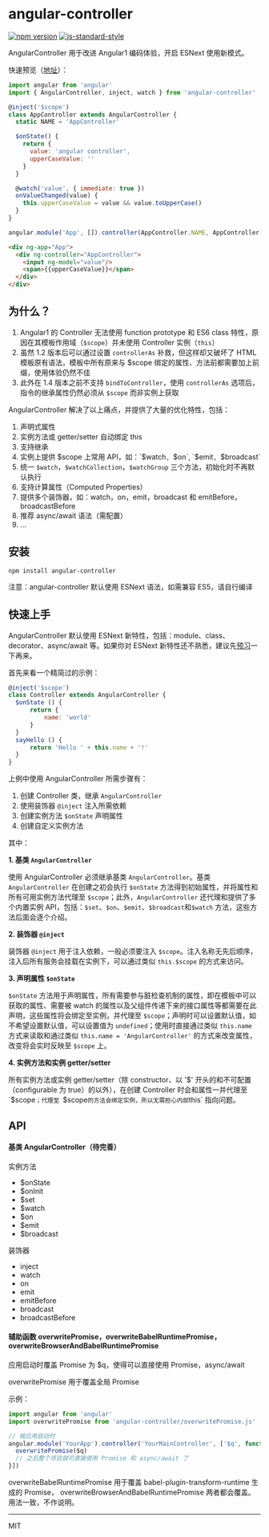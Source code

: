 # angular-controller

[![npm version](https://badge.fury.io/js/angular-controller.svg)](https://badge.fury.io/js/angular-controller)
[![js-standard-style](https://img.shields.io/badge/code%20style-standard-brightgreen.svg)](http://standardjs.com)

AngularController 用于改进 Angular1 编码体验，开启 ESNext 使用新模式。

快速预览（[地址](https://stackblitz.com/edit/angular-controller)）：

```javascript
import angular from 'angular'
import { AngularController, inject, watch } from 'angular-controller'

@inject('$scope')
class AppController extends AngularController {
  static NAME = 'AppController'

  $onState() {
    return {
      value: 'angular controller',
      upperCaseValue: ''
    }
  }

  @watch('value', { immediate: true })
  onValueChanged(value) {
    this.upperCaseValue = value && value.toUpperCase()
  }
}

angular.module('App', []).controller(AppController.NAME, AppController)
```

```html
<div ng-app="App">
  <div ng-controller="AppController">
    <input ng-model="value"/>
    <span>{{upperCaseValue}}</span>
  </div>
</div>
```

## 为什么？

1. Angular1 的 Controller 无法使用 function prototype 和 ES6 class 特性，原因在其模板作用域（`$scope`）并未使用 Controller 实例（`this`）
2. 虽然 1.2 版本后可以通过设置 `controllerAs` 补救，但这样却又破坏了 HTML 模板原有语法，模板中所有原来与 $scope 绑定的属性、方法前都需要加上前缀，使用体验仍然不佳
3. 此外在 1.4 版本之前不支持 `bindToController`，使用 `controllerAs` 选项后，指令的继承属性仍然必须从 `$scope` 而非实例上获取

AngularController 解决了以上痛点，并提供了大量的优化特性，包括：

1. 声明式属性
2. 实例方法或 getter/setter 自动绑定 this
3. 支持继承
4. 实例上提供 $scope 上常用 API，如：`$watch`, `$on`, `$emit`, `$broadcast`
5. 统一 `$watch`，`$watchCollection`，`$watchGroup` 三个方法，初始化时不再默认执行
6. 支持计算属性（Computed Properties）
7. 提供多个装饰器，如：watch，on，emit，broadcast 和 emitBefore，broadcastBefore
8. 推荐 async/await 语法（需配置）
9. ...

## 安装

```shell
npm install angular-controller
```

注意：angular-controller 默认使用 ESNext 语法，如需兼容 ES5，请自行编译

## 快速上手

AngularController 默认使用 ESNext 新特性，包括：module、class、decorator、async/await 等。如果你对 ESNext 新特性还不熟悉，建议先[预习](http://es6.ruanyifeng.com/)一下再来。

首先来看一个精简过的示例：

```javascript
@inject('$scope')
class Controller extends AngularController {
  $onState () {
      return {
          name: 'world'
      }
  }
  sayHello () {
      return 'Hello ' + this.name + '!'
  }
}
```

上例中使用 AngularController 所需步骤有：

1. 创建 Controller 类，继承 `AngularController`
2. 使用装饰器 `@inject` 注入所需依赖
3. 创建实例方法 `$onState` 声明属性
4. 创建自定义实例方法

其中：

**1. 基类 `AngularController`**

使用 AngularController 必须继承基类 `AngularController`。基类 `AngularController` 在创建之初会执行 `$onState` 方法得到初始属性，并将属性和所有可用实例方法代理至 `$scope`；此外，`AngularController` 还代理和提供了多个内置实例 API，包括：`$set`、`$on`、`$emit`、`$broadcast`和`$watch` 方法，这些方法后面会逐个介绍。

**2. 装饰器 `@inject`**

装饰器 `@inject` 用于注入依赖，一般必须要注入 `$scope`。注入名称无先后顺序，注入后所有服务会挂载在实例下，可以通过类似 `this.$scope` 的方式来访问。

**3. 声明属性 `$onState`**

`$onState` 方法用于声明属性，所有需要参与脏检查机制的属性，即在模板中可以获取的属性、需要被 watch 的属性以及父组件传递下来的接口属性等都需要在此声明，这些属性将会绑定至实例，并代理至 `$scope`；声明时可以设置默认值，如不希望设置默认值，可以设置值为 `undefined`；使用时直接通过类似 `this.name` 方式来读取和通过类似 `this.name = 'AngularController'` 的方式来改变属性，改变将会实时反映至 `$scope` 上。

**4. 实例方法和实例 getter/setter**

所有实例方法或实例 getter/setter（除 constructor、以 '$' 开头的和不可配置（configurable 为 true）的以外），在创建 Controller 时会和属性一并代理至 `$scope`；代理至 `$scope` 的方法会绑定实例，所以无需担心内部 `this` 指向问题。

## API

#### 基类 AngularController（待完善）

实例方法

- $onState
- $onInit
- $set
- $watch
- $on
- $emit
- $broadcast

装饰器

- inject
- watch
- on
- emit
- emitBefore
- broadcast
- broadcastBefore

#### 辅助函数 overwritePromise，overwriteBabelRuntimePromise，overwriteBrowserAndBabelRuntimePromise

应用启动时覆盖 Promise 为 $q，使得可以直接使用 Promise，async/await

overwritePromise 用于覆盖全局 Promise

示例：

```javascript
import angular from 'angular'
import overwritePromise from 'angular-controller/overwritePromise.js'

// 根应用启动时
angular.module('YourApp').controller('YourMainController', ['$q', function ($q) {
  overwritePromise($q)
  // 之后整个项目就可直接使用 Promise 和 async/await 了
}])
```

overwriteBabelRuntimePromise 用于覆盖 babel-plugin-transform-runtime 生成的 Promise， overwriteBrowserAndBabelRuntimePromise 两者都会覆盖。用法一致，不作说明。

***

MIT
